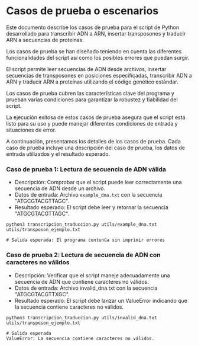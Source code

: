 # Casos de prueba o escenarios

Este documento describe los casos de prueba para el script de Python 
desarrollado para transcribir ADN a ARN, insertar transposones y traducir 
ARN a secuencias de proteínas.

Los casos de prueba se han diseñado teniendo en cuenta las diferentes 
funcionalidades del script así como los posibles errores que puedan 
surgir.

El script permite leer secuencias de ADN desde archivos, insertar 
secuencias de transposones en posiciones especificadas, transcribir ADN a 
ARN y traducir ARN a proteínas utilizando el código genético estándar.

Los casos de prueba cubren las características clave del programa y 
prueban varias condiciones para garantizar la robustez y fiabilidad del 
script.

La ejecución exitosa de estos casos de prueba asegura que el script está 
listo para su uso y puede manejar diferentes condiciones de entrada y 
situaciones de error.

A continuación, presentamos los detalles de los casos de prueba. Cada caso 
de prueba incluye una descripción del caso de prueba, los datos de entrada 
utilizados y el resultado esperado.
    

### Caso de prueba 1: Lectura de secuencia de ADN válida

- Descripción: Comprobar que el script puede leer correctamente una secuencia de ADN desde un archivo.
- Datos de entrada: Archivo `example_dna.txt` con la secuencia "ATGCGTACGTTAGC".
- Resultado esperado: El script debe leer y retornar la secuencia "ATGCGTACGTTAGC".

```{python}
python3 transcripcion_traduccion.py utils/example_dna.txt utils/transposon_ejemplo.txt

# Salida esperada: El programa contunúa sin imprimir errores

```

### Caso de prueba 2: Lectura de secuencia de ADN con caracteres no válidos
- Descripción: Verificar que el script maneje adecuadamente una secuencia de ADN que contiene caracteres no válidos.
- Datos de entrada: Archivo invalid_dna.txt con la secuencia "ATGCGTACGTTXGC".
- Resultado esperado: El script debe lanzar un ValueError indicando que la secuencia contiene caracteres no válidos.

```{python}
python3 transcripcion_traduccion.py utils/invalid_dna.txt utils/transposon_ejemplo.txt

# Salida esperada
ValueError: La secuencia contiene caracteres no válidos.

```